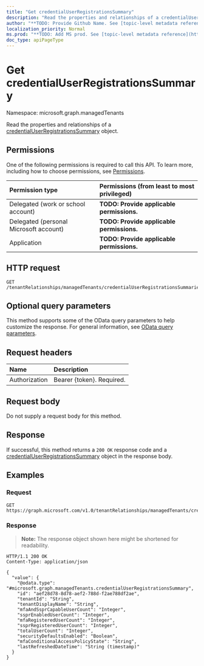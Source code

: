 ```yaml
---
title: "Get credentialUserRegistrationsSummary"
description: "Read the properties and relationships of a credentialUserRegistrationsSummary object."
author: "**TODO: Provide Github Name. See [topic-level metadata reference](https://msgo.azurewebsites.net/add/document/guidelines/metadata.html#topic-level-metadata)**"
localization_priority: Normal
ms.prod: "**TODO: Add MS prod. See [topic-level metadata reference](https://msgo.azurewebsites.net/add/document/guidelines/metadata.html#topic-level-metadata)**"
doc_type: apiPageType
---
```


# Get credentialUserRegistrationsSummary
Namespace: microsoft.graph.managedTenants



Read the properties and relationships of a [credentialUserRegistrationsSummary](../resources/managedtenants-credentialuserregistrationssummary.md) object.

## Permissions
One of the following permissions is required to call this API. To learn more, including how to choose permissions, see [Permissions](/graph/permissions-reference).

|Permission type|Permissions (from least to most privileged)|
|:---|:---|
|Delegated (work or school account)|**TODO: Provide applicable permissions.**|
|Delegated (personal Microsoft account)|**TODO: Provide applicable permissions.**|
|Application|**TODO: Provide applicable permissions.**|

## HTTP request

<!-- {
  "blockType": "ignored"
}
-->
``` http
GET /tenantRelationships/managedTenants/credentialUserRegistrationsSummaries/{credentialUserRegistrationsSummaryId}
```

## Optional query parameters
This method supports some of the OData query parameters to help customize the response. For general information, see [OData query parameters](/graph/query-parameters).

## Request headers
|Name|Description|
|:---|:---|
|Authorization|Bearer {token}. Required.|

## Request body
Do not supply a request body for this method.

## Response

If successful, this method returns a `200 OK` response code and a [credentialUserRegistrationsSummary](../resources/managedtenants-credentialuserregistrationssummary.md) object in the response body.

## Examples

### Request
<!-- {
  "blockType": "request",
  "name": "get_credentialuserregistrationssummary"
}
-->
``` http
GET https://graph.microsoft.com/v1.0/tenantRelationships/managedTenants/credentialUserRegistrationsSummaries/{credentialUserRegistrationsSummaryId}
```


### Response
>**Note:** The response object shown here might be shortened for readability.
<!-- {
  "blockType": "response",
  "truncated": true,
  "@odata.type": "microsoft.graph.managedTenants.credentialUserRegistrationsSummary"
}
-->
``` http
HTTP/1.1 200 OK
Content-Type: application/json

{
  "value": {
    "@odata.type": "#microsoft.graph.managedTenants.credentialUserRegistrationsSummary",
    "id": "aef28d78-8d78-aef2-788d-f2ae788df2ae",
    "tenantId": "String",
    "tenantDisplayName": "String",
    "mfaAndSsprCapableUserCount": "Integer",
    "ssprEnabledUserCount": "Integer",
    "mfaRegisteredUserCount": "Integer",
    "ssprRegisteredUserCount": "Integer",
    "totalUserCount": "Integer",
    "securityDefaultsEnabled": "Boolean",
    "mfaConditionalAccessPolicyState": "String",
    "lastRefreshedDateTime": "String (timestamp)"
  }
}
```

